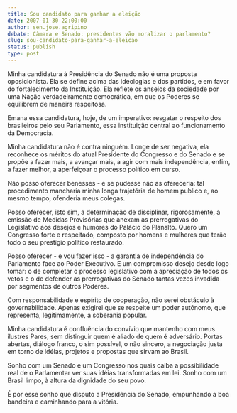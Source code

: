 ```yaml
---
title: Sou candidato para ganhar a eleição
date: 2007-01-30 22:00:00
author: sen.jose.agripino
debate: Câmara e Senado: presidentes vão moralizar o parlamento?
slug: sou-candidato-para-ganhar-a-eleicao
status: publish 
type: post
---
```


Minha candidatura à Presidência do Senado não é uma proposta oposicionista. Ela se define acima das ideologias e dos partidos, e em favor do fortalecimento da Instituição. Ela reflete os anseios da sociedade por uma Nação verdadeiramente democrática, em que os Poderes se equilibrem de maneira respeitosa.  

  

Emana essa candidatura, hoje, de um imperativo: resgatar o respeito dos brasileiros pelo seu Parlamento, essa instituição central ao funcionamento da Democracia.  

  

Minha candidatura não é contra ninguém. Longe de ser negativa, ela reconhece os méritos do atual Presidente do Congresso e do Senado e se propõe a fazer mais, a avançar mais, a agir com mais independência, enfim, a fazer melhor, a aperfeiçoar o processo político em curso.  

  

Não posso oferecer benesses - e se pudesse não as ofereceria: tal procedimento mancharia minha longa trajetória de homem publico e, ao mesmo tempo, ofenderia meus colegas.  

  

Posso oferecer, isto sim, a determinação de disciplinar, rigorosamente, a emissão de Medidas Provisórias que anexam as prerrogativas do Legislativo aos desejos e humores do Palácio do Planalto. Quero um Congresso forte e respeitado, composto por homens e mulheres que terão todo o seu prestígio político restaurado.  

  

Posso oferecer - e vou fazer isso - a garantia de independência do Parlamento face ao Poder Executivo. E um compromisso desejo desde logo tomar: o de completar o processo legislativo com a apreciação de todos os vetos e o de defender as prerrogativas do Senado tantas vezes invadida por segmentos de outros Poderes.  

  

Com responsabilidade e espírito de cooperação, não serei obstáculo à governabilidade. Apenas exigirei que se respeite um poder autônomo, que representa, legitimamente, a soberania popular.  

  

Minha candidatura é confluência do convívio que mantenho com meus ilustres Pares, sem distinguir quem é aliado de quem é adversário. Portas abertas, diálogo franco, o sim possível, o não sincero, a negociação justa em torno de idéias, projetos e propostas que sirvam ao Brasil.  

  

Sonho com um Senado e um Congresso nos quais caiba a possibilidade real de o Parlamentar ver suas idéias transformadas em lei. Sonho com um Brasil limpo, à altura da dignidade do seu povo.  

  

É por esse sonho que disputo a Presidência do Senado, empunhando a boa bandeira e caminhando para a vitória.
